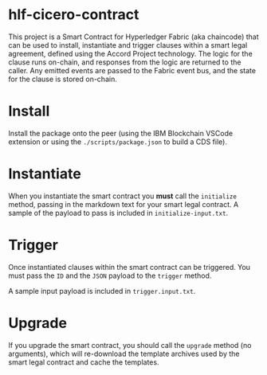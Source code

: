 # hlf-cicero-contract

This project is a Smart Contract for Hyperledger Fabric (aka chaincode) that can be used to install, instantiate and trigger clauses within a smart legal agreement, defined using the Accord Project technology. The logic for the clause runs on-chain, and responses from the logic are returned to the caller. Any emitted events are passed to the Fabric event bus, and the state for the clause is stored on-chain.

# Install

Install the package onto the peer (using the IBM Blockchain VSCode extension or using the `./scripts/package.json` to build a CDS file).

# Instantiate

When you instantiate the smart contract you **must** call the `initialize` method, passing in the
markdown text for your smart legal contract. A sample of the payload to pass is included in
`initialize-input.txt`.

# Trigger

Once instantiated clauses within the smart contract can be triggered. You must pass the `ID` and the `JSON` payload to the `trigger` method.

A sample input payload is included in `trigger.input.txt`.


# Upgrade

If you upgrade the smart contract, you should call the `upgrade` method (no arguments), which will re-download the template archives used by the smart legal contract and cache the templates.